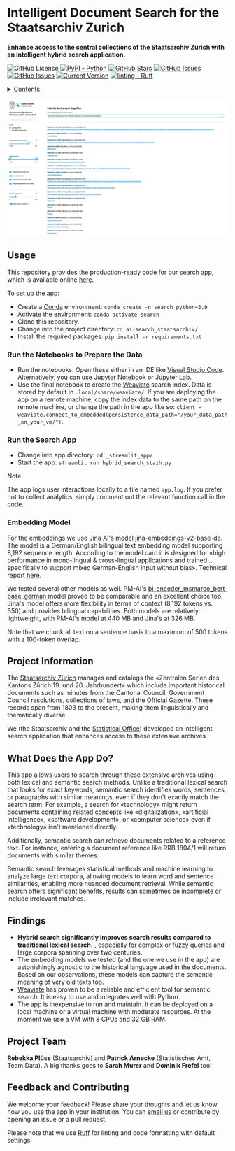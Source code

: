 # Intelligent Document Search for the Staatsarchiv Zurich
**Enhance access to the central collections of the Staatsarchiv Zürich with an intelligent hybrid search application.**

![GitHub License](https://img.shields.io/github/license/machinelearningzh/ai-search_staatsarchiv)
[![PyPI - Python](https://img.shields.io/badge/python-v3.9+-blue.svg)](https://github.com/machinelearningZH/ai-search_staatsarchiv)
[![GitHub Stars](https://img.shields.io/github/stars/machinelearningZH/ai-search_staatsarchiv.svg)](https://github.com/machinelearningZH/ai-search_staatsarchiv/stargazers)
[![GitHub Issues](https://img.shields.io/github/issues/machinelearningZH/ai-search_staatsarchiv.svg)](https://github.com/machinelearningZH/ai-search_staatsarchiv/issues)
[![GitHub Issues](https://img.shields.io/github/issues-pr/machinelearningZH/ai-search_staatsarchiv.svg)](https://img.shields.io/github/issues-pr/machinelearningZH/ai-search_staatsarchiv) 
[![Current Version](https://img.shields.io/badge/version-1.0.0-green.svg)](https://github.com/machinelearningZH/ai-search_staatsarchiv)
<a href="https://github.com/astral-sh/ruff"><img alt="linting - Ruff" class="off-glb" loading="lazy" src="https://img.shields.io/endpoint?url=https://raw.githubusercontent.com/astral-sh/ruff/main/assets/badge/v2.json"></a>


<details>

<summary>Contents</summary>

- [Usage](#usage)
- [Project Information](#project-information)
- [What Does the App Do?](#what-does-the-app-do)
- [Findings](#findings)
- [Project Team](#project-team)
- [Contributing](#feedback-and-contributing)

</details>


![](_imgs/app_ui.png)


## Usage
This repository provides the production-ready code for our search app, which is available online [here](https://www.zentraleserien-hybridesuche.zh.ch/).

To set up the app:
- Create a [Conda](https://conda.io/projects/conda/en/latest/index.html) environment: `conda create -n search python=3.9`
- Activate the environment: `conda activate search`
- Clone this repository.
- Change into the project directory: `cd ai-search_staatsarchiv/`
- Install the required packages: `pip install -r requirements.txt`

### Run the Notebooks to Prepare the Data
- Run the notebooks. Open these either in an IDE like [Visual Studio Code](https://code.visualstudio.com/). Alternatively, you can use [Jupyter Notebook](https://docs.jupyter.org/en/latest/running.html) or [Jupyter Lab](https://jupyter.org/install).
- Use the final notebook to create the [Weaviate](https://weaviate.io/developers/weaviate/installation/embedded) search index. Data is stored by default in `.local/share/weaviate/`. If you are deploying the app on a remote machine, copy the index data to the same path on the remote machine, or change the path in the app like so:
`client = weaviate.connect_to_embedded(persistence_data_path="/your_data_path_on_your_vm/")`.

### Run the Search App
- Change into app directory: `cd _streamlit_app/`
- Start the app: `streamlit run hybrid_search_stazh.py`

> [!Note]
> The app logs user interactions locally to a file named `app.log`. If you prefer not to collect analytics, simply comment out the relevant function call in the code.

### Embedding Model
For the embeddings we use [Jina AI's](https://jina.ai/) model [jina-embeddings-v2-base-de](https://huggingface.co/jinaai/jina-embeddings-v2-base-de). The model is a German/English bilingual text embedding model supporting 8,192 sequence length. According to the model card it is designed for «high performance in mono-lingual & cross-lingual applications and trained … specifically to support mixed German-English input without bias». Technical report [here](https://arxiv.org/abs/2402.17016). 

We tested several other models as well. PM-AI's [bi-encoder_msmarco_bert-base_german ](https://huggingface.co/PM-AI/bi-encoder_msmarco_bert-base_german) model proved to be comparable and an excellent choice too. Jina's model offers more flexibility in terms of context (8,192 tokens vs. 350) and provides bilingual capabilities. Both models are relatively lightweight, with PM-AI's model at 440 MB and Jina's at 326 MB.

Note that we chunk all text on a sentence basis to a maximum of 500 tokens with a 100-token overlap. 


## Project Information
The [Staatsarchiv Zürich](https://www.zh.ch/de/direktion-der-justiz-und-des-innern/staatsarchiv.html) manages and catalogs the «Zentralen Serien des Kantons Zürich 19. und 20. Jahrhundert» which include important historical documents such as minutes from the Cantonal Council, Government Council resolutions, collections of laws, and the Official Gazette. These records span from 1803 to the present, making them linguistically and thematically diverse.

We (the Staatsarchiv and the [Statistical Office](https://www.zh.ch/de/direktion-der-justiz-und-des-innern/statistisches-amt.html)) developed an intelligent search application that enhances access to these extensive archives. 


## What Does the App Do?
This app allows users to search through these extensive archives using both lexical and semantic search methods. Unlike a traditional lexical search that looks for exact keywords, semantic search identifies words, sentences, or paragraphs with similar meanings, even if they don't exactly match the search term. For example, a search for «technology» might return documents containing related concepts like «digitalization», «artificial intelligence», «software development», or «computer science» even if «technology» isn't mentioned directly.

Additionally, semantic search can retrieve documents related to a reference text. For instance, entering a document reference like RRB 1804/1 will return documents with similar themes.

Semantic search leverages statistical methods and machine learning to analyze large text corpora, allowing models to learn word and sentence similarities, enabling more nuanced document retrieval. While semantic search offers significant benefits, results can sometimes be incomplete or include irrelevant matches.


## Findings
- **Hybrid search significantly improves search results compared to traditional lexical search.** , especially for complex or fuzzy queries and large corpora spanning over two centuries.
- The embedding models we tested (and the one we use in the app) are astonishingly agnostic to the historical language used in the documents. Based on our observations, these models can capture the semantic meaning of very old texts too.
- [Weaviate](https://weaviate.io/) has proven to be a reliable and efficient tool for semantic search. It is easy to use and integrates well with Python.
- The app is inexpensive to run and maintain. It can be deployed on a local machine or a virtual machine with moderate resources. At the moment we use a VM with 8 CPUs and 32 GB RAM.


## Project Team
**Rebekka Plüss** (Staatsarchiv) and **Patrick Arnecke** (Statistisches Amt, Team Data). A big thanks goes to **Sarah Murer** and **Dominik Frefel** too!

## Feedback and Contributing
We welcome your feedback! Please share your thoughts and let us know how you use the app in your institution. You can [email us](staatsarchivzh@ji.zh.ch) or contribute by opening an issue or a pull request.

Please note that we use [Ruff](https://docs.astral.sh/ruff/) for linting and code formatting with default settings.
